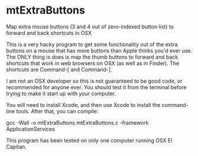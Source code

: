 # mtExtraButtons
Map extra mouse buttons (3 and 4 out of zero-indexed button list) to forward and back shortcuts in OSX

This is a very hacky program to get some functionality out of the extra buttons on a mouse that has more buttons than Apple thinks you'd ever use. The ONLY thing is does is map the thumb buttons to forward and back shortcuts that work in web browsers on OSX (as well as in Finder). The shortcuts are Command-[ and Command-].

I am not an OSX developer so this is not guaranteed to be good code, or recommended for anyone ever. You should test it from the terminal before trying to make it start up with your computer.

You will need to install Xcode, and then use Xcode to install the command-line tools. After that, you can compile:

gcc -Wall -o mtExtraButtons mtExtraButtons.c -framework ApplicationServices

This program has been tested on only one computer running OSX El Capitan.
